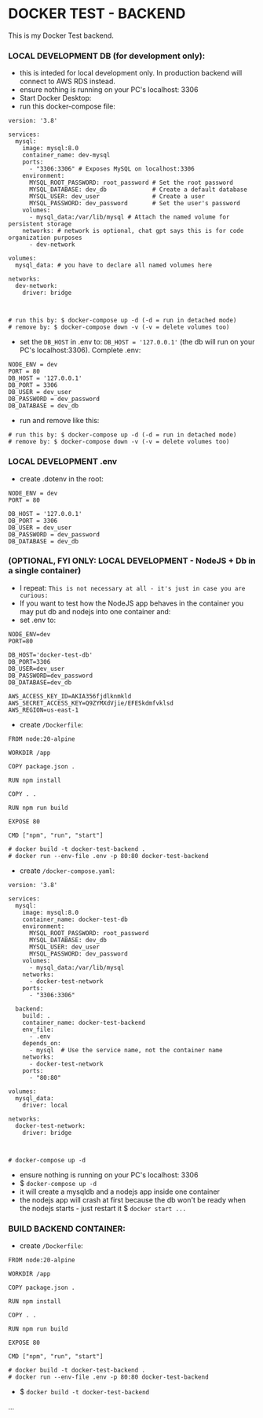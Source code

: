 # DOCKER TEST - BACKEND
This is my Docker Test backend. 



### LOCAL DEVELOPMENT DB (for development only):
- this is inteded for local development only. In production backend will connect to AWS RDS instead.
- ensure nothing is running on your PC's localhost: 3306
- Start Docker Desktop:
- run this docker-compose file:

```
version: '3.8'

services:
  mysql:
    image: mysql:8.0
    container_name: dev-mysql
    ports:
      - "3306:3306" # Exposes MySQL on localhost:3306
    environment:
      MYSQL_ROOT_PASSWORD: root_password # Set the root password
      MYSQL_DATABASE: dev_db             # Create a default database
      MYSQL_USER: dev_user               # Create a user
      MYSQL_PASSWORD: dev_password       # Set the user's password
    volumes:
      - mysql_data:/var/lib/mysql # Attach the named volume for persistent storage
    networks: # network is optional, chat gpt says this is for code organization purposes
      - dev-network

volumes:
  mysql_data: # you have to declare all named volumes here

networks:
  dev-network:
    driver: bridge



# run this by: $ docker-compose up -d (-d = run in detached mode)
# remove by: $ docker-compose down -v (-v = delete volumes too)
```

- set the `DB_HOST` in .env to: `DB_HOST = '127.0.0.1'` (the db will run on your PC's localhost:3306). Complete .env:

```
NODE_ENV = dev
PORT = 80
DB_HOST = '127.0.0.1'
DB_PORT = 3306
DB_USER = dev_user
DB_PASSWORD = dev_password
DB_DATABASE = dev_db
```

- run and remove like this:

```
# run this by: $ docker-compose up -d (-d = run in detached mode)
# remove by: $ docker-compose down -v (-v = delete volumes too)
```


### LOCAL DEVELOPMENT .env
- create .dotenv in the root:

```
NODE_ENV = dev
PORT = 80

DB_HOST = '127.0.0.1'
DB_PORT = 3306
DB_USER = dev_user
DB_PASSWORD = dev_password
DB_DATABASE = dev_db
```


### (OPTIONAL, FYI ONLY: LOCAL DEVELOPMENT - NodeJS + Db in a single container)
- I repeat: `This is not necessary at all - it's just in case you are curious:`
- If you want to test how the NodeJS app behaves in the container you may put db and nodejs into one container and:
- set .env to:

```
NODE_ENV=dev
PORT=80

DB_HOST='docker-test-db'
DB_PORT=3306
DB_USER=dev_user
DB_PASSWORD=dev_password
DB_DATABASE=dev_db

AWS_ACCESS_KEY_ID=AKIA356fjdlknmkld
AWS_SECRET_ACCESS_KEY=Q9ZYMXdVjie/EFESkdmfvklsd
AWS_REGION=us-east-1
```

- create `/Dockerfile`:

```
FROM node:20-alpine

WORKDIR /app

COPY package.json .

RUN npm install

COPY . .

RUN npm run build

EXPOSE 80

CMD ["npm", "run", "start"]

# docker build -t docker-test-backend .
# docker run --env-file .env -p 80:80 docker-test-backend
```

- create `/docker-compose.yaml`:

```
version: '3.8'

services:
  mysql:
    image: mysql:8.0
    container_name: docker-test-db
    environment:
      MYSQL_ROOT_PASSWORD: root_password
      MYSQL_DATABASE: dev_db
      MYSQL_USER: dev_user
      MYSQL_PASSWORD: dev_password
    volumes:
      - mysql_data:/var/lib/mysql
    networks:
      - docker-test-network
    ports:
      - "3306:3306"

  backend:
    build: .
    container_name: docker-test-backend
    env_file:
      - .env
    depends_on:
      - mysql  # Use the service name, not the container name
    networks:
      - docker-test-network
    ports:
      - "80:80"

volumes:
  mysql_data:
    driver: local

networks:
  docker-test-network:
    driver: bridge



# docker-compose up -d
```

- ensure nothing is running on your PC's localhost: 3306
- $ `docker-compose up -d`
- it will create a mysqldb and a nodejs app inside one container
- the nodejs app will crash at first because the db won't be ready when the nodejs starts - just restart it $ `docker start ...`



### BUILD BACKEND CONTAINER:
- create `/Dockerfile`:

```
FROM node:20-alpine

WORKDIR /app

COPY package.json .

RUN npm install

COPY . .

RUN npm run build

EXPOSE 80

CMD ["npm", "run", "start"]

# docker build -t docker-test-backend .
# docker run --env-file .env -p 80:80 docker-test-backend
```

- $ `docker build -t docker-test-backend`


...